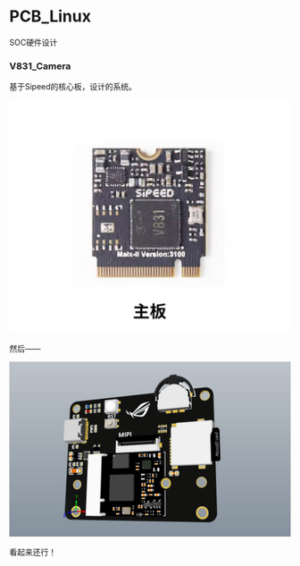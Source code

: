 # PCB_Linux
SOC硬件设计



### V831_Camera

基于Sipeed的核心板，设计的系统。

![image-20220918232757590](https://raw.githubusercontent.com/SwiperWitty/img/main/img/202209182327696.png)

然后——



![image-20220921234353702](https://raw.githubusercontent.com/SwiperWitty/img/main/img/202209212343763.png)

看起来还行！
